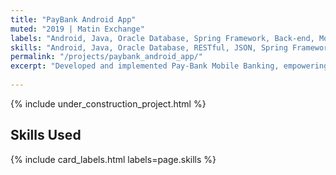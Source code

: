 ```yaml
---
title: "PayBank Android App"
muted: "2019 | Matin Exchange"
labels: "Android, Java, Oracle Database, Spring Framework, Back-end, Mobile app, System Architecture"
skills: "Android, Java, Oracle Database, RESTful, JSON, Spring Framework, JavaScript, HTML, CSS, Git, GitHub, IntelliJ IDEA, JBoss, Back-end, Mobile app, System Architecture, System Design"
permalink: "/projects/paybank_android_app/"
excerpt: "Developed and implemented Pay-Bank Mobile Banking, empowering customers to effortlessly check account balances, review recent transactions, facilitate fund transfers, settle bill payments, and engage in other banking transactions."
 
---
```


{% include under_construction_project.html %}

## Skills Used

{% include card_labels.html labels=page.skills %}